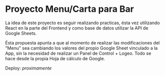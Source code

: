 # Proyecto Menu/Carta para Bar
La idea de este proyecto es seguir realizando practicas, ésta vez utilizando React en la parte del Frontend y como base de datos utilizar la API de Google Sheets.

Ésta propuesta apunta a que al momento de realizar las modificaciones del "Menu" sea cambiando los valores del propio Google Sheet vinculado a la App, sin la necesidad de realizar un Panel de Control + Logeo.
Todo se hace desde la propia Hoja de cálculo de Google.

Deploy: _proximamente_
